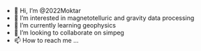 - 👋 Hi, I’m @2022Moktar
- 👀 I’m interested in magnetotelluric and gravity data processing
- 🌱 I’m currently learning geophysics
- 💞️ I’m looking to collaborate on simpeg
- 📫 How to reach me ...

<!---
2022Moktar/2022Moktar is a ✨ special ✨ repository because its `README.md` (this file) appears on your GitHub profile.
You can click the Preview link to take a look at your changes.
--->
